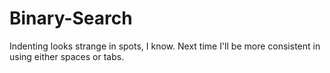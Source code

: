 # Binary-Search

Indenting looks strange in spots, I know. Next time I'll be more consistent in using either spaces or tabs.
